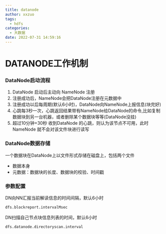 ```yaml
---
title: datanode
author: xxzuo
tags:
  - hdfs
categories:
  - 大数据
date: 2022-07-31 14:59:16
---
```




# DATANODE工作机制

### DataNode启动流程

1. DataNode 启动后主动向 NameNode 注册
2. 注册成功后，NameNode会把DataNode注册在元数据中
3. 注册成功以后每周期(默认6小时)，DataNode向NameNode上报信息(块完好)
4. 心跳每3秒一次，心跳返回结果带有NameNode给DataNode的命令,比如复制数据块到另一台机器，或者删除某个数据块等等(DataNode没挂)
5. 超过10分钟+30秒 收到DataNode 的心跳，则认为该节点不可用，此时NameNode 就不会对该文件块进行读写



### DataNode数据存储

一个数据块在DataNode上以文件形式存储在磁盘上，包括两个文件

- 数据本身
- 元数据：数据块的长度、数据块的校验、时间戳



### 参数配置

DN向NN汇报当前解读信息的时间间隔，默认6小时

```xml
dfs.blockreport.intervalMsec
```



DN扫描自己节点块信息列表的时间，默认6小时

```xml
dfs.datanode.directoryscan.interval
```













